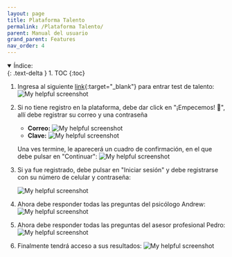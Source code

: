 ```yaml
---
layout: page
title: Plataforma Talento
permalink: /Plataforma Talento/
parent: Manual del usuario
grand_parent: Features
nav_order: 4
---
```



<details open markdown="block">
  <summary>
    Índice:
  </summary>
  {: .text-delta }
1. TOC
{:toc}
</details>


1. Ingresa al siguiente [link](https://talento-qe.herokuapp.com/){:target="_blank"} para entrar test de talento:
    ![My helpful screenshot](https://cdn.discordapp.com/attachments/955522800918085689/1047285515348606976/image.png)

2. Si no tiene registro en la plataforma, debe dar click en "¡Empecemos! 🙌", allí debe registrar su correo y una contraseña

    - **Correo:**
    ![My helpful screenshot](https://cdn.discordapp.com/attachments/955522800918085689/1047286218741792768/image.png)
    - **Clave:**
    ![My helpful screenshot](https://cdn.discordapp.com/attachments/955522800918085689/1047286308265005096/image.png)

    Una ves termine, le aparecerá un cuadro de confirmación, en el que debe pulsar en "Continuar":
    ![My helpful screenshot](https://cdn.discordapp.com/attachments/955522800918085689/1047286968934993920/image.png)

3. Si ya fue registrado, debe pulsar en "Iniciar sesión" y debe registrarse con su número de celular y contraseña:

    ![My helpful screenshot](https://cdn.discordapp.com/attachments/955522800918085689/1047288679447662662/image.png)

4. Ahora debe responder todas las preguntas del psicólogo Andrew:
    ![My helpful screenshot](https://cdn.discordapp.com/attachments/955522800918085689/1047287325689909258/image.png)

5. Ahora debe responder todas las preguntas del asesor profesional Pedro:
    ![My helpful screenshot](https://cdn.discordapp.com/attachments/955522800918085689/1047289459743395892/image.png)

6. Finalmente tendrá acceso a sus resultados:
    ![My helpful screenshot](https://cdn.discordapp.com/attachments/955522800918085689/1047288212479025222/image.png)
















